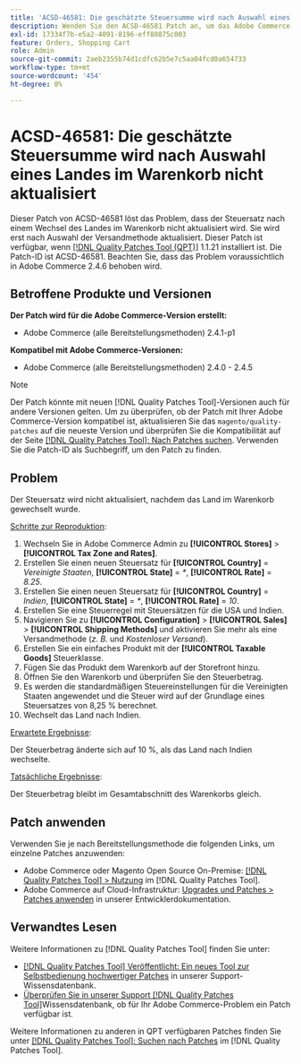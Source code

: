 ```yaml
---
title: 'ACSD-46581: Die geschätzte Steuersumme wird nach Auswahl eines Landes im Warenkorb nicht aktualisiert'
description: Wenden Sie den ACSD-46581 Patch an, um das Adobe Commerce-Problem zu lösen, bei dem der Steuersatz nach einem Wechsel des Landes im Warenkorb nicht aktualisiert wird.
exl-id: 17334f7b-e5a2-4091-8196-eff80875c003
feature: Orders, Shopping Cart
role: Admin
source-git-commit: 2aeb2355b74d1cdfc62b5e7c5aa04fcd0a654733
workflow-type: tm+mt
source-wordcount: '454'
ht-degree: 0%

---
```


# ACSD-46581: Die geschätzte Steuersumme wird nach Auswahl eines Landes im Warenkorb nicht aktualisiert

Dieser Patch von ACSD-46581 löst das Problem, dass der Steuersatz nach einem Wechsel des Landes im Warenkorb nicht aktualisiert wird. Sie wird erst nach Auswahl der Versandmethode aktualisiert. Dieser Patch ist verfügbar, wenn [[!DNL Quality Patches Tool (QPT)]](/help/announcements/adobe-commerce-announcements/magento-quality-patches-released-new-tool-to-self-serve-quality-patches.md) 1.1.21 installiert ist. Die Patch-ID ist ACSD-46581. Beachten Sie, dass das Problem voraussichtlich in Adobe Commerce 2.4.6 behoben wird.

## Betroffene Produkte und Versionen

**Der Patch wird für die Adobe Commerce-Version erstellt:**
* Adobe Commerce (alle Bereitstellungsmethoden) 2.4.1-p1

**Kompatibel mit Adobe Commerce-Versionen:**
* Adobe Commerce (alle Bereitstellungsmethoden) 2.4.0 - 2.4.5

>[!NOTE]
>
>Der Patch könnte mit neuen [!DNL Quality Patches Tool]-Versionen auch für andere Versionen gelten. Um zu überprüfen, ob der Patch mit Ihrer Adobe Commerce-Version kompatibel ist, aktualisieren Sie das `magento/quality-patches` auf die neueste Version und überprüfen Sie die Kompatibilität auf der Seite [[!DNL Quality Patches Tool]: Nach Patches suchen](https://experienceleague.adobe.com/tools/commerce-quality-patches/index.html?lang=de). Verwenden Sie die Patch-ID als Suchbegriff, um den Patch zu finden.

## Problem

Der Steuersatz wird nicht aktualisiert, nachdem das Land im Warenkorb gewechselt wurde.

<u>Schritte zur Reproduktion</u>:

1. Wechseln Sie in Adobe Commerce Admin zu **[!UICONTROL Stores]** > **[!UICONTROL Tax Zone and Rates]**.
1. Erstellen Sie einen neuen Steuersatz für **[!UICONTROL Country]** = _Vereinigte Staaten_, **[!UICONTROL State]** = _*_, **[!UICONTROL Rate]** = _8.25_.
1. Erstellen Sie einen neuen Steuersatz für **[!UICONTROL Country]** = _Indien_, **[!UICONTROL State]** = _*_, **[!UICONTROL Rate]** = _10_.
1. Erstellen Sie eine Steuerregel mit Steuersätzen für die USA und Indien.
1. Navigieren Sie zu **[!UICONTROL Configuration]** > **[!UICONTROL Sales]** > **[!UICONTROL Shipping Methods]** und aktivieren Sie mehr als eine Versandmethode (_z. B._ und _Kostenloser Versand_).
1. Erstellen Sie ein einfaches Produkt mit der **[!UICONTROL Taxable Goods]** Steuerklasse.
1. Fügen Sie das Produkt dem Warenkorb auf der Storefront hinzu.
1. Öffnen Sie den Warenkorb und überprüfen Sie den Steuerbetrag.
1. Es werden die standardmäßigen Steuereinstellungen für die Vereinigten Staaten angewendet und die Steuer wird auf der Grundlage eines Steuersatzes von 8,25 % berechnet.
1. Wechselt das Land nach Indien.

<u>Erwartete Ergebnisse</u>:

Der Steuerbetrag änderte sich auf 10 %, als das Land nach Indien wechselte.

<u>Tatsächliche Ergebnisse</u>:

Der Steuerbetrag bleibt im Gesamtabschnitt des Warenkorbs gleich.

## Patch anwenden

Verwenden Sie je nach Bereitstellungsmethode die folgenden Links, um einzelne Patches anzuwenden:

* Adobe Commerce oder Magento Open Source On-Premise: [[!DNL Quality Patches Tool] > Nutzung](https://experienceleague.adobe.com/docs/commerce-operations/tools/quality-patches-tool/usage.html?lang=de) im [!DNL Quality Patches Tool].
* Adobe Commerce auf Cloud-Infrastruktur: [Upgrades und Patches > Patches anwenden](https://experienceleague.adobe.com/de/docs/commerce-cloud-service/user-guide/develop/upgrade/apply-patches) in unserer Entwicklerdokumentation.

## Verwandtes Lesen

Weitere Informationen zu [!DNL Quality Patches Tool] finden Sie unter:

* [[!DNL Quality Patches Tool] Veröffentlicht: Ein neues Tool zur Selbstbedienung hochwertiger Patches](/help/announcements/adobe-commerce-announcements/magento-quality-patches-released-new-tool-to-self-serve-quality-patches.md) in unserer Support-Wissensdatenbank.
* [Überprüfen Sie in unserer Support [!DNL Quality Patches Tool]](/help/support-tools/patches-available-in-qpt-tool/check-patch-for-magento-issue-with-magento-quality-patches.md)Wissensdatenbank, ob für Ihr Adobe Commerce-Problem ein Patch verfügbar ist.

Weitere Informationen zu anderen in QPT verfügbaren Patches finden Sie unter [[!DNL Quality Patches Tool]: Suchen nach Patches](https://experienceleague.adobe.com/tools/commerce-quality-patches/index.html?lang=de) im [!DNL Quality Patches Tool].
